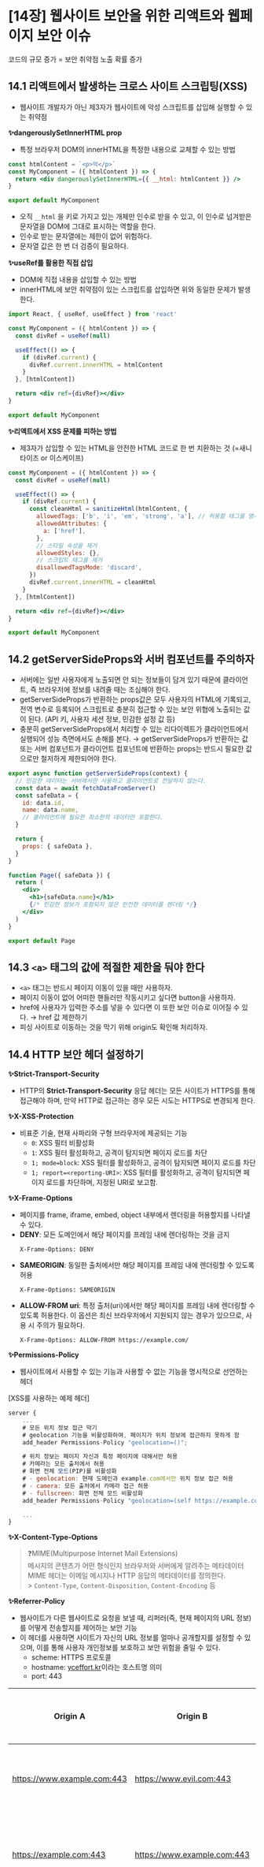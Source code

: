 # [14장] 웹사이트 보안을 위한 리액트와 웹페이지 보안 이슈

코드의 규모 증가 = 보안 취약점 노출 확률 증가

## 14.1 리액트에서 발생하는 크로스 사이트 스크립팅(XSS)

- 웹사이트 개발자가 아닌 제3자가 웹사이트에 악성 스크립트를 삽입해 실행할 수 있는 취약점

**✨dangerouslySetInnerHTML prop**

- 특정 브라우저 DOM의 innerHTML을 특정한 내용으로 교체할 수 있는 방법

```jsx
const htmlContent = `<p>악</p>`
const MyComponent = ({ htmlContent }) => {
  return <div dangerouslySetInnerHTML={{ __html: htmlContent }} />
}

export default MyComponent
```

- 오직 `__html` 을 키로 가지고 있는 개체만 인수로 받을 수 있고, 이 인수로 넘겨받은 문자열을 DOM에 그대로 표시하는 역할을 한다.
- 인수로 받는 문자열에는 제한이 없어 위험하다.
- 문자열 값은 한 번 더 검증이 필요하다.

**✨useRef를 활용한 직접 삽입**

- DOM에 직접 내용을 삽입할 수 있는 방법
- innerHTML에 보안 취약점이 있는 스크립트를 삽입하면 위와 동일한 문제가 발생한다.

```jsx
import React, { useRef, useEffect } from 'react'

const MyComponent = ({ htmlContent }) => {
  const divRef = useRef(null)

  useEffect(() => {
    if (divRef.current) {
      divRef.current.innerHTML = htmlContent
    }
  }, [htmlContent])

  return <div ref={divRef}></div>
}

export default MyComponent
```

**✨리액트에서 XSS 문제를 피하는 방법**

- 제3자가 삽입할 수 있는 HTML을 안전한 HTML 코드로 한 번 치환하는 것 (=새니타이즈 or 이스케이프)

```jsx
const MyComponent = ({ htmlContent }) => {
  const divRef = useRef(null)

  useEffect(() => {
    if (divRef.current) {
      const cleanHtml = sanitizeHtml(htmlContent, {
        allowedTags: ['b', 'i', 'em', 'strong', 'a'], // 허용할 태그를 명시
        allowedAttributes: {
          a: ['href'],
        },
        // 스타일 속성을 제거
        allowedStyles: {},
        // 스크립트 태그를 제거
        disallowedTagsMode: 'discard',
      })
      divRef.current.innerHTML = cleanHtml
    }
  }, [htmlContent])

  return <div ref={divRef}></div>
}

export default MyComponent
```

## 14.2 getServerSideProps와 서버 컴포넌트를 주의하자

- 서버에는 일반 사용자에게 노출되면 안 되는 정보들이 담겨 있기 때문에 클라이언트, 즉 브라우저에 정보를 내려줄 때는 조심해야 한다.
- getServerSideProps가 반환하는 props값은 모두 사용자의 HTML에 기록되고, 전역 변수로 등록되어 스크립트로 충분히 접근할 수 있는 보안 위협에 노출되는 값이 된다. (API 키, 사용자 세션 정보, 민감한 설정 값 등)
- 충분히 getServerSideProps에서 처리할 수 있는 리다이렉트가 클라이언트에서 실행되어 성능 측면에서도 손해를 본다. → getServerSideProps가 반환하는 값 또는 서버 컴포넌트가 클라이언트 컴포넌트에 반환하는 props는 반드시 필요한 값으로만 철저하게 제한되어야 한다.

```jsx
export async function getServerSideProps(context) {
  // 민감한 데이터는 서버에서만 사용하고 클라이언트로 전달하지 않는다.
  const data = await fetchDataFromServer()
  const safeData = {
    id: data.id,
    name: data.name,
    // 클라이언트에 필요한 최소한의 데이터만 포함한다.
  }

  return {
    props: { safeData },
  }
}

function Page({ safeData }) {
  return (
    <div>
      <h1>{safeData.name}</h1>
      {/* 민감한 정보가 포함되지 않은 안전한 데이터를 렌더링 */}
    </div>
  )
}

export default Page
```

## 14.3 `<a>` 태그의 값에 적절한 제한을 둬야 한다

- `<a>` 태그는 반드시 페이지 이동이 있을 때만 사용하자.
- 페이지 이동이 없어 어떠한 핸들러만 작동시키고 싶다면 button을 사용하자.
- href에 사용자가 입력한 주소를 넣을 수 있다면 이 또한 보안 이슈로 이어질 수 있다. → href 값 제한하기
- 피싱 사이트로 이동하는 것을 막기 위해 origin도 확인해 처리하자.

## 14.4 HTTP 보안 헤더 설정하기

**✨Strict-Transport-Security**

- HTTP의 **Strict-Transport-Security** 응답 헤더는 모든 사이트가 HTTPS를 통해 접근해야 하며, 만약 HTTP로 접근하는 경우 모든 시도는 HTTPS로 변경되게 한다.

**✨X-XSS-Protection**

- 비표준 기술, 현재 사파리와 구형 브라우저에 제공되는 기능
  - `0`: XSS 필터 비활성화
  - `1`: XSS 필터 활성화하고, 공격이 탐지되면 페이지 로드를 차단
  - `1; mode=block`: XSS 필터를 활성화하고, 공격이 탐지되면 페이지 로드를 차단
  - `1; report=<reporting-URI>`: XSS 필터를 활성화하고, 공격이 탐지되면 페이지 로드를 차단하며, 지정된 URI로 보고함.

**✨X-Frame-Options**

- 페이지를 frame, iframe, embed, object 내부에서 렌더링을 허용할지를 나타낼 수 있다.
- **DENY**: 모든 도메인에서 해당 페이지를 프레임 내에 렌더링하는 것을 금지
  ```
  X-Frame-Options: DENY
  ```
- **SAMEORIGIN**: 동일한 출처에서만 해당 페이지를 프레임 내에 렌더링할 수 있도록 허용
  ```
  X-Frame-Options: SAMEORIGIN
  ```
- **ALLOW-FROM uri**: 특정 출처(uri)에서만 해당 페이지를 프레임 내에 렌더링할 수 있도록 허용한다. 이 옵션은 최신 브라우저에서 지원되지 않는 경우가 있으므로, 사용 시 주의가 필요하다.
  ```
  X-Frame-Options: ALLOW-FROM https://example.com/
  ```

**✨Permissions-Policy**

- 웹사이트에서 사용할 수 있는 기능과 사용할 수 없는 기능을 명시적으로 선언하는 헤더

[XSS를 사용하는 예제 헤더]

```jsx
server {
    ...
    # 모든 위치 정보 접근 막기
    # geolocation 기능을 비활성화하여, 페이지가 위치 정보에 접근하지 못하게 함
    add_header Permissions-Policy "geolocation=()";

    # 위치 정보는 페이지 자신과 특정 페이지에 대해서만 허용
    # 카메라는 모든 출처에서 허용
    # 화면 전체 모드(PIP)를 비활성화
    # - geolocation: 현재 도메인과 example.com에서만 위치 정보 접근 허용
    # - camera: 모든 출처에서 카메라 접근 허용
    # - fullscreen: 화면 전체 모드 비활성화
    add_header Permissions-Policy "geolocation=(self https://example.com), camera=(*), fullscreen=()";

    ...
}

```

**✨X-Content-Type-Options**

> ❓MIME(Multipurpose Internet Mail Extensions) <br>
> 메시지의 콘텐츠가 어떤 형식인지 브라우저와 서버에게 알려주는 메타데이터<br>
> MIME 헤더는 이메일 메시지나 HTTP 응답의 메타데이터를 정의한다.<br> > `Content-Type`, `Content-Disposition`, `Content-Encoding` 등

**✨Referrer-Policy**

- 웹사이트가 다른 웹사이트로 요청을 보낼 때, 리퍼러(즉, 현재 페이지의 URL 정보)를 어떻게 전송할지를 제어하는 보안 기능
- 이 헤더를 사용하면 사이트가 자신의 URL 정보를 얼마나 공개할지를 설정할 수 있으며, 이를 통해 사용자 개인정보를 보호하고 보안 위험을 줄일 수 있다.
  - scheme: HTTPS 프로토콜
  - hostname: [yceffort.kr](http://yceffort.kr)이라는 호스트명 의미
  - port: 443

| Origin A                      | Origin B                    | "Same-origin" 또는 "cross-origin"                     |
| ----------------------------- | --------------------------- | ----------------------------------------------------- |
| https://www.example.com:443   | https://www.evil.com:443    | 교차 출처 (Cross-origin): 도메인이 다름               |
| https://example.com:443       | https://www.example.com:443 | 교차 출처 (Cross-origin): 서브도메인이 다름           |
| https://login.example.com:443 | https://www.example.com:443 | 교차 출처 (Cross-origin): 서브도메인이 다름           |
| http://www.example.com:443    | https://www.example.com:443 | 교차 출처 (Cross-origin): 스킴(HTTP와 HTTPS)이 다름   |
| https://www.example.com:443   | https://www.example.com:80  | 교차 출처 (Cross-origin): 포트 번호가 다름            |
| https://www.example.com:443   | https://www.example.com:443 | 동일 출처 (Same-origin): 정확히 일치                  |
| https://www.example.com       | https://www.example.com     | 동일 출처 (Same-origin): 암시적 포트 번호(443)와 일치 |

**✨Content-Security-Policy**

- 콘텐트 보안 정책은 XSS 공격이나 데이터 삽입 공격과 같은 다양한 보안 위협을 막기 위해 설계됐다.

**📍\*-src**

CSP에서 다양한 종류의 리소스 출처를 정의하는 데 사용된다.

```
Content-Security-Policy: connect-src 'self';
                         font-src 'self';
                         frame-src 'self';
                         img-src 'self';
                         manifest-src 'self';
                         media-src 'self';
                         object-src 'self';
                         script-src https://example.com;
                         style-src 'self';
                         worker-src 'self'
```

**📍form-action**

폼 양식으로 제출할 수 있는 URL을 제한할 수 있다.

```jsx
Content-Security-Policy: form-action 'self' https://forms.example.com
```

```jsx
<!DOCTYPE html>
<html lang="en">
<head>
    <meta charset="UTF-8">
    <meta name="viewport" content="width=device-width, initial-scale=1.0">
    <title>Form Action Example</title>
</head>
<body>
    <h1>Submit Form</h1>
    // 이 폼은 자기 도메인과 https://forms.example.com으로 데이터를 제출할 수 있다.
    <form action="https://forms.example.com/submit" method="post">
        <label for="name">Name:</label>
        <input type="text" id="name" name="name" required>
        <br><br>
        <label for="email">Email:</label>
        <input type="email" id="email" name="email" required>
        <br><br>
        <button type="submit">Submit</button>
    </form>
</body>
</html>

```

**✨보안 헤더 설정하기**

**📍Next.js**
Next.js 애플리케이션에서는 보안 헤더를 설정하는 데 `next.config.js` 파일을 사용한다. 이 파일에서 `headers` 함수를 활용하여 HTTP 응답 헤더를 설정할 수 있다.

```jsx
// next.config.js
module.exports = {
  async headers() {
    return [
      {
        // 적용할 경로
        source: '/(.*)', // 모든 경로에 적용
        headers: [
          {
            key: 'Content-Security-Policy',
            value:
              "default-src 'self'; script-src 'self' https://trusted.cdn.com; style-src 'self' 'unsafe-inline';",
          },
          {
            key: 'Strict-Transport-Security',
            value: 'max-age=31536000; includeSubDomains',
          },
          {
            key: 'X-Content-Type-Options',
            value: 'nosniff',
          },
          {
            key: 'X-Frame-Options',
            value: 'DENY',
          },
          {
            key: 'X-XSS-Protection',
            value: '1; mode=block',
          },
          {
            key: 'Referrer-Policy',
            value: 'no-referrer',
          },
          {
            key: 'Permissions-Policy',
            value: 'geolocation=(self), camera=(self)',
          },
        ],
      },
    ]
  },
}
```

- **Content-Security-Policy (CSP)**: XSS 및 데이터 삽입 공격 방지.
- **Strict-Transport-Security**: HTTPS를 강제.
- **X-Content-Type-Options**: MIME 타입 스니핑 방지.
- **X-Frame-Options**: 클릭재킹 방지.
- **X-XSS-Protection**: XSS 공격 방지.
- **Referrer-Policy**: 참조자 정보 제어.
- **Permissions-Policy**: 웹 API 접근 제어.

**📍NGINX**
서버 블록(server block) 또는 위치 블록(location block)에서 `add_header` 지시어를 사용하여 보안 헤더를 설정할 수 있다.

```jsx
server {
    listen 80;
    server_name example.com;

    # HTTP를 HTTPS로 리디렉션
    return 301 https://$host$request_uri;
}

server {
    listen 443 ssl;
    server_name example.com;

    # SSL 인증서 설정
    ssl_certificate /etc/nginx/ssl/example.com.crt;
    ssl_certificate_key /etc/nginx/ssl/example.com.key;

    # 보안 헤더 설정
    add_header Content-Security-Policy "default-src 'self'; script-src 'self' https://trusted.cdn.com; style-src 'self' 'unsafe-inline';";
    add_header Strict-Transport-Security "max-age=31536000; includeSubDomains";
    add_header X-Content-Type-Options "nosniff";
    add_header X-Frame-Options "DENY";
    add_header X-XSS-Protection "1; mode=block";
    add_header Referrer-Policy "no-referrer";
    add_header Permissions-Policy "geolocation=(self), camera=(self)";

    location / {
        # 기본 설정
        try_files $uri $uri/ =404;
    }
}
```

**✨보안 헤더 확인하기**

[Analyse your HTTP response headers](https://securityheaders.com/)

## 14.5 취약점이 있는 패키지의 사용을 피하자

[Snyk Vulnerability Database | Snyk](https://security.snyk.io/)

## 14.6 OWASP Top 10

- Open Worldwide Application Security Project: 오픈소스 웹 애플리케이션 보안 프로젝트를 의미한다.
- 주로 웹에서 발생할 수 있는 정보 노출, 악성 스크립트, 보안 취약점 등을 연구하며, 주기적으로 10대 웹 애플리케이션 취약점을 공개하는데 이것을 OWASP Top 10이라고 한다.

[2022년 OWASP 10대 취약점 총정리 가이드 -](https://www.appsealing.com/kr/2022-owasp-10대-취약점/)

## 참고

- https://web.dev/articles/same-site-same-origin
- https://developer.mozilla.org/ko/docs/Web/HTTP/Headers/Content-Security-Policy/default-src
- https://developer.mozilla.org/en-US/docs/Web/HTTP/Headers/Content-Security-Policy/form-action

